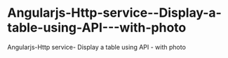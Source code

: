 # Angularjs-Http-service--Display-a-table-using-API---with-photo
Angularjs-Http service- Display a table using API - with photo
